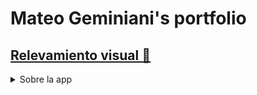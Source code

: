 # Mateo Geminiani's portfolio

## [Relevamiento visual 🏡](https://mat30gg.github.io/rel_vis/)

<details>
  <summary>Sobre la app</summary> 
  
  Realiza comentarios y sugerencias sobre el edificio con esta app!
  
  Con esta app podras:
  - 📸 Tomar fotos del edificio y realizar un comentario de este.
  - ⭐ Marcar como favorito posteos de otros usuarios.
  - 📊 Ver estadisticas de las publicaciones.

  > [!IMPORTANT]
  > Disponible en Android

</details>
